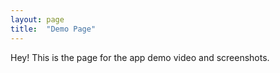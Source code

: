 ```yaml
---
layout: page
title:  "Demo Page"
---
```


Hey! This is the page for the app demo video and screenshots.

